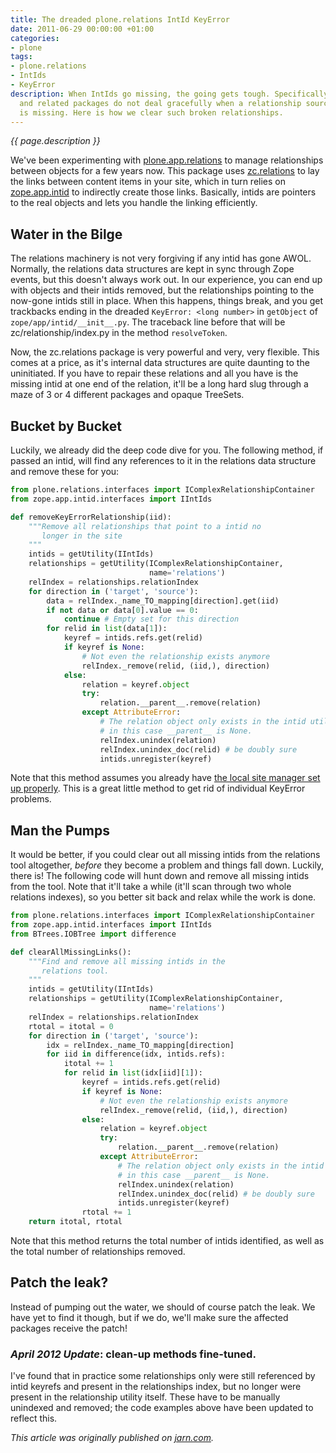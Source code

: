 ```yaml
---
title: The dreaded plone.relations IntId KeyError
date: 2011-06-29 00:00:00 +01:00
categories:
- plone
tags:
- plone.relations
- IntIds
- KeyError
description: When IntIds go missing, the going gets tough. Specifically, plone.app.relations
  and related packages do not deal gracefully when a relationship source or target
  is missing. Here is how we clear such broken relationships.
---
```


*{{ page.description }}*

We've been experimenting with [plone.app.relations](http://pypi.python.org/pypi/plone.app.relations) to manage relationships between objects for a few years now. This package uses [zc.relations](http://pypi.python.org/pypi/zc.relationship) to lay the links between content items in your site, which in turn relies on [zope.app.intid](http://pypi.python.org/pypi/zope.app.intid) to indirectly create those links. Basically, intids are pointers to the real objects and lets you handle the linking efficiently.

## Water in the Bilge

The relations machinery is not very forgiving if any intid has gone AWOL. Normally, the relations data structures are kept in sync through Zope events, but this doesn't always work out. In our experience, you can end up with objects and their intids removed, but the relationships pointing to the now-gone intids still in place. When this happens, things break, and you get trackbacks ending in the dreaded `KeyError: <long number>` in `getObject` of `zope/app/intid/__init__.py`. The traceback line before that will be zc/relationship/index.py in the method `resolveToken`.

Now, the zc.relations package is very powerful and very, very flexible. This comes at a price, as it's internal data structures are quite daunting to the uninitiated. If you have to repair these relations and all you have is the missing intid at one end of the relation, it'll be a long hard slug through a maze of 3 or 4 different packages and opaque TreeSets.

## Bucket by Bucket

Luckily, we already did the deep code dive for you. The following method, if passed an intid, will find any references to it in the relations data structure and remove these for you:

```python
from plone.relations.interfaces import IComplexRelationshipContainer
from zope.app.intid.interfaces import IIntIds

def removeKeyErrorRelationship(iid):
    """Remove all relationships that point to a intid no 
       longer in the site
    """
    intids = getUtility(IIntIds)
    relationships = getUtility(IComplexRelationshipContainer, 
                               name='relations')
    relIndex = relationships.relationIndex
    for direction in ('target', 'source'):
        data = relIndex._name_TO_mapping[direction].get(iid)
        if not data or data[0].value == 0:
            continue # Empty set for this direction
        for relid in list(data[1]):
            keyref = intids.refs.get(relid)
            if keyref is None:
                # Not even the relationship exists anymore
                relIndex._remove(relid, (iid,), direction)
            else:
                relation = keyref.object
                try:
                    relation.__parent__.remove(relation)
                except AttributeError:
                    # The relation object only exists in the intid utility;
                    # in this case __parent__ is None.
                    relIndex.unindex(relation)
                    relIndex.unindex_doc(relid) # be doubly sure
                    intids.unregister(keyref)
```

Note that this method assumes you already have [the local site manager set up properly](http://stackoverflow.com/questions/5819978/how-do-i-trigger-portal-quickinstaller-reinstallproducts-form-outside-the-plone-s/5820885#5820885). This is a great little method to get rid of individual KeyError problems.

## Man the Pumps

It would be better, if you could clear out all missing intids from the relations tool altogether, *before* they become a problem and things fall down. Luckily, there is! The following code will hunt down and remove all missing intids from the tool. Note that it'll take a while (it'll scan through two whole relations indexes), so you better sit back and relax while the work is done.

```python
from plone.relations.interfaces import IComplexRelationshipContainer
from zope.app.intid.interfaces import IIntIds
from BTrees.IOBTree import difference

def clearAllMissingLinks():
    """Find and remove all missing intids in the
       relations tool.
    """
    intids = getUtility(IIntIds)
    relationships = getUtility(IComplexRelationshipContainer, 
                               name='relations')
    relIndex = relationships.relationIndex
    rtotal = itotal = 0
    for direction in ('target', 'source'):
        idx = relIndex._name_TO_mapping[direction]
        for iid in difference(idx, intids.refs):
            itotal += 1
            for relid in list(idx[iid][1]):
                keyref = intids.refs.get(relid)
                if keyref is None:
                    # Not even the relationship exists anymore
                    relIndex._remove(relid, (iid,), direction)
                else:
                    relation = keyref.object
                    try:
                        relation.__parent__.remove(relation)
                    except AttributeError:
                        # The relation object only exists in the intid utility;
                        # in this case __parent__ is None.
                        relIndex.unindex(relation)
                        relIndex.unindex_doc(relid) # be doubly sure
                        intids.unregister(keyref)
                rtotal += 1
    return itotal, rtotal
```

Note that this method returns the total number of intids identified, as well as the total number of relationships removed.

## Patch the leak?

Instead of pumping out the water, we should of course patch the leak. We have yet to find it though, but if we do, we'll make sure the affected packages receive the patch!

### *April 2012 Update*: clean-up methods fine-tuned.

I've found that in practice some relationships only were still referenced by intid keyrefs and present in the relationships index, but no longer were present in the relationship utility itself. These have to be manually unindexed and removed; the code examples above have been updated to reflect this.

*This article was originally published on [jarn.com](http://jarn.com).*

